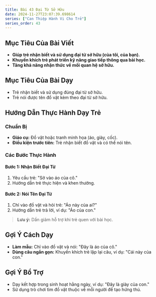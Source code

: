 ```yaml
---
title: Bài 43 Đại Từ Sở Hữu
date: 2024-11-27T23:07:39.698614
series: ["Can Thiệp Hành Vi Cho Trẻ"]
series_order: 43
---
```


## Mục Tiêu Của Bài Viết
- **Giúp trẻ nhận biết và sử dụng đại từ sở hữu (của tôi, của bạn).**
- **Khuyến khích trẻ phát triển kỹ năng giao tiếp thông qua bài học.**
- **Tăng khả năng nhận thức về mối quan hệ sở hữu.**

## Mục Tiêu Của Bài Dạy
- Trẻ nhận biết và sử dụng đúng đại từ sở hữu.
- Trẻ nói được tên đồ vật kèm theo đại từ sở hữu.

## Hướng Dẫn Thực Hành Dạy Trẻ

### Chuẩn Bị
- **Giáo cụ:** Đồ vật hoặc tranh minh họa (áo, giày, cốc).
- **Điều kiện trước tiên:** Trẻ nhận biết đồ vật và có thể nói tên.

### Các Bước Thực Hành
#### Bước 1: Nhận Biết Đại Từ
1. Yêu cầu trẻ: "Sờ vào áo của cô."
2. Hướng dẫn trẻ thực hiện và khen thưởng.

#### Bước 2: Nói Tên Đại Từ
1. Chỉ vào đồ vật và hỏi trẻ: "Áo này của ai?"
2. Hướng dẫn trẻ trả lời, ví dụ: "Áo của con."

> **Lưu ý:** Dần giảm hỗ trợ khi trẻ quen với bài học.

## Gợi Ý Cách Dạy
- **Làm mẫu:** Chỉ vào đồ vật và nói: "Đây là áo của cô."
- **Dùng câu ngắn gọn:** Khuyến khích trẻ lặp lại câu, ví dụ: "Cái này của con."

## Gợi Ý Bổ Trợ
- Dạy kết hợp trong sinh hoạt hằng ngày, ví dụ: "Đây là giày của con."
- Sử dụng trò chơi tìm đồ vật thuộc về mỗi người để tạo hứng thú.

